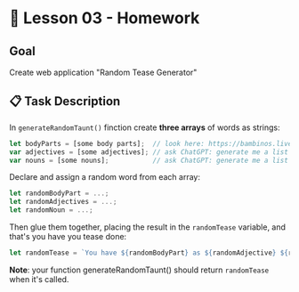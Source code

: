 # 🎪 Lesson 03 - Homework

## Goal

Create web application "Random Tease Generator"

## 📋 Task Description

In `generateRandomTaunt()` finction create **three arrays** of words as strings:

```javascript
let bodyParts = [some body parts];  // look here: https://bambinos.live/blog/body-parts-and-their-functions
var adjectives = [some adjectives]; // ask ChatGPT: generate me a list of adjectives words to use for teasing someone
var nouns = [some nouns];           // ask ChatGPT: generate me a list of random nouns
```

Declare and assign a random word from each array:

```javascript
let randomBodyPart = ...;
let randomAdjectives = ...;
let randomNoun = ...;
```

Then glue them together, placing the result in the `randomTease` variable, and that's you have you tease done:

```javascript
let randomTease = `You have ${randomBodyPart} as ${randomAdjective} ${randomNoun}!!!`;
```

__Note__: your function generateRandomTaunt() should return `randomTease` when it's called.